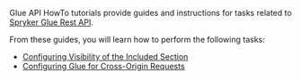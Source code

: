 Glue API HowTo tutorials provide guides and instructions for tasks related to [Spryker Glue Rest API](https://documentation.spryker.com/v4/docs/glue-rest-api).

From these guides, you will learn how to perform the following tasks:

* [Configuring Visibility of the Included Section]( https://documentation.spryker.com/v4/docs/ht-configuring-visibility-included-section-201903)
* [Configuring Glue for Cross-Origin Requests]( https://documentation.spryker.com/v4/docs/ht-configuring-glue-for-cross-origin-requests-201903)